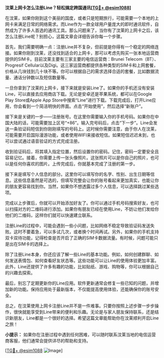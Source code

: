 **汶莱上网卡怎么注册Line？轻松搞定跨国通讯[[TG💪+ @esim1088](https://t.me/s/esim1088)]**

在汶莱，如果你刚到这个美丽的国度，或者只是短期旅行，可能需要一个本地的上网卡来满足日常的网络需求。而Line作为一款全球用户量庞大的即时通讯软件，自然成为了许多人首选的通讯工具。那么问题来了，当你有了汶莱的上网卡之后，该怎么注册Line呢？别担心，这篇文章会详细告诉你每一个步骤。

首先，我们需要明确一点：注册Line并不复杂，但前提是你得有一个稳定的网络连接。如果你刚到汶莱，还没找到适合的上网卡，那可以考虑先购买一张本地运营商提供的SIM卡。目前汶莱主要有三家主要的电信运营商：Brunei Telecom（BT）、Progresif Cellular以及Digi。这三家运营商都提供各种类型的SIM卡和上网套餐，价格从几块钱到几十块不等。你可以根据自己的需求选择合适的套餐，比如数据流量、通话分钟数以及短信数量等。

一旦你拿到了汶莱的上网卡，接下来就是安装Line了。如果你的手机还没有安装Line，可以直接去应用商店下载。无论是安卓还是苹果系统，都可以在Google Play Store或Apple App Store中搜索“Line”进行下载。下载完成后，打开Line应用，你会看到一个简洁明快的界面。点击“开始使用”，然后选择“新账户”。

接下来是关键的一步——注册账号。在这里你需要输入你的手机号码。如果你在中国大陆的话，可能需要加上区号“+86”。输入完号码后，点击“下一步”。Line会发送一条验证码短信到你刚刚填写的号码上。这时候你需要注意，由于你人在汶莱，可能需要开启国际漫游功能，或者使用WIFI来接收短信。如果短信迟迟未到，也可以尝试通过语音验证的方式完成注册。

收到验证码后，将其填入指定位置，然后设置你的密码。记住，密码一定要安全且容易记忆。接着，你需要上传一张头像照片。这张照片可以是你自己的照片，也可以是任何你喜欢的图片。上传完成后，你就基本完成了注册的第一步。

接下来是填写个人信息的部分。这里你可以填写你的名字、性别、出生日期等信息。这些信息虽然是可选的，但填写完整会让你的账号看起来更加真实，也能让你的朋友更容易找到你。当然，如果你不想透露过多个人信息，可以选择跳过某些选项。

完成以上步骤后，你就可以开始添加好友了。你可以通过手机号码搜索好友，也可以扫描对方的二维码进行添加。如果你有朋友已经在使用Line，不妨让他们发给你他们的二维码，这样你们就可以快速建立联系。

注册Line的过程中，可能会遇到一些小问题，比如网络不稳定导致验证码发送失败。这时不要着急，可以多试几次，或者换个时间再试。另外，如果你的手机支持双卡双待功能，记得检查是否开启了正确的SIM卡数据流量。有时候，问题可能只是出在SIM卡的选择上。

除了注册Line本身，你还应该了解一些Line的基本功能。例如，如何创建群聊、如何发送表情包、如何查看好友状态等。这些功能可以让Line的使用体验更加丰富。此外，Line还提供了许多有趣的功能，比如贴纸、游戏、购物等，你可以根据自己的兴趣去探索。

最后，别忘了定期更新你的Line应用。软件更新通常会修复一些已知的问题，并增加新的功能。保持应用处于最新版本，不仅能提高使用体验，还能确保你的账号安全。

总之，在汶莱使用上网卡注册Line并不是一件难事。只要你按照上述步骤一步步操作，很快就能享受到Line带来的便利和乐趣。无论是与家人朋友保持联系，还是结识新朋友，Line都是一个很好的选择。希望这篇文章能帮助你在汶莱顺利开启Line之旅！

**小提示：** 如果你在注册过程中遇到任何困难，可以随时联系汶莱当地的电信运营商客服，他们通常会提供详尽的帮助和支持。

[[TG💪+ @esim1088](https://t.me/s/esim1088) ![Image](https://i.postimg.cc/4NQfJmqS/Snipaste-2025-05-13-00-14-12.png)]
